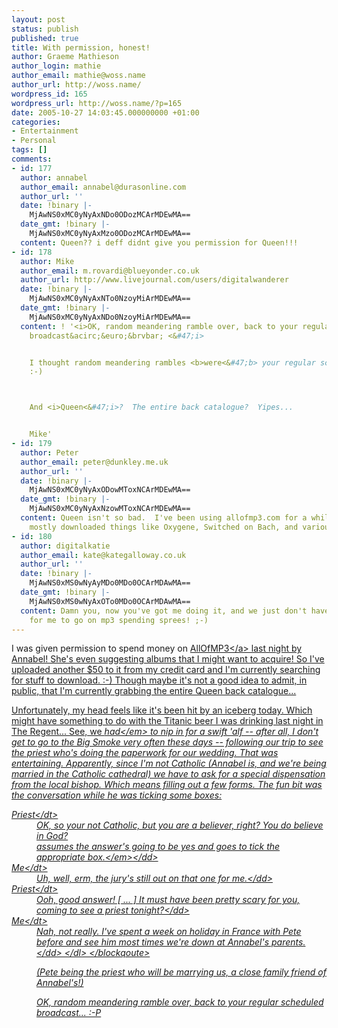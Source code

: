 ```yaml
---
layout: post
status: publish
published: true
title: With permission, honest!
author: Graeme Mathieson
author_login: mathie
author_email: mathie@woss.name
author_url: http://woss.name/
wordpress_id: 165
wordpress_url: http://woss.name/?p=165
date: 2005-10-27 14:03:45.000000000 +01:00
categories:
- Entertainment
- Personal
tags: []
comments:
- id: 177
  author: annabel
  author_email: annabel@durasonline.com
  author_url: ''
  date: !binary |-
    MjAwNS0xMC0yNyAxNDo0ODozMCArMDEwMA==
  date_gmt: !binary |-
    MjAwNS0xMC0yNyAxMzo0ODozMCArMDEwMA==
  content: Queen?? i deff didnt give you permission for Queen!!!
- id: 178
  author: Mike
  author_email: m.rovardi@blueyonder.co.uk
  author_url: http://www.livejournal.com/users/digitalwanderer
  date: !binary |-
    MjAwNS0xMC0yNyAxNTo0NzoyMiArMDEwMA==
  date_gmt: !binary |-
    MjAwNS0xMC0yNyAxNDo0NzoyMiArMDEwMA==
  content: ! '<i>OK, random meandering ramble over, back to your regular scheduled
    broadcast&acirc;&euro;&brvbar; <&#47;i>


    I thought random meandering rambles <b>were<&#47;b> your regular scheduled broadcasts....
    :-)



    And <i>Queen<&#47;i>?  The entire back catalogue?  Yipes...


    Mike'
- id: 179
  author: Peter
  author_email: peter@dunkley.me.uk
  author_url: ''
  date: !binary |-
    MjAwNS0xMC0yNyAxODowMToxNCArMDEwMA==
  date_gmt: !binary |-
    MjAwNS0xMC0yNyAxNzowMToxNCArMDEwMA==
  content: Queen isn't so bad.  I've been using allofmp3.com for a while, and I've
    mostly downloaded things like Oxygene, Switched on Bach, and various movie soundtracks...
- id: 180
  author: digitalkatie
  author_email: kate@kategalloway.co.uk
  author_url: ''
  date: !binary |-
    MjAwNS0xMS0wNyAyMDo0MDo0OCArMDAwMA==
  date_gmt: !binary |-
    MjAwNS0xMS0wNyAxOTo0MDo0OCArMDAwMA==
  content: Damn you, now you've got me doing it, and we just don't have enough money
    for me to go on mp3 spending sprees! ;-)
---
```

I was given permission to spend money on <a href="http:&#47;&#47;www.allofmp3.com&#47;">AllOfMP3<&#47;a> last night by Annabel!  She's even suggesting albums that I might want to acquire!  So I've uploaded another $50 to it from my credit card and I'm currently searching for stuff to download. :-)  Though maybe it's not a good idea to admit, in public, that I'm currently grabbing the entire Queen back catalogue...

Unfortunately, my head feels like it's been hit by an iceberg today.  Which might have something to do with the Titanic beer I was drinking last night in The Regent...  See, we <em>had<&#47;em> to nip in for a swift 'alf -- after all, I don't get to go to the Big Smoke very often these days -- following our trip to see the priest who's doing the paperwork for our wedding.  That was entertaining.  Apparently, since I'm not Catholic (Annabel is, and we're being married in the Catholic cathedral) we have to ask for a special dispensation from the local bishop.  Which means filling out a few forms.  The fun bit was the conversation while he was ticking some boxes:

<blockqoute>
 <dl>
  <dt>Priest<&#47;dt>
  <dd>OK, so your not Catholic, but you are a believer, right?  You do believe in God?<br &#47;><em>assumes the answer's going to be yes and goes to tick the appropriate box.<&#47;em><&#47;dd>
  <dt>Me<&#47;dt>
  <dd>Uh, well, erm, the jury's still out on that one for me.<&#47;dd>
  <dt>Priest<&#47;dt>
  <dd>Ooh, good answer! [ ... ] It must have been pretty scary for you, coming to see a priest tonight?<&#47;dd>
  <dt>Me<&#47;dt>
  <dd>Nah, not really.  I've spent a week on holiday in France with Pete before and see him most times we're down at Annabel's parents.<&#47;dd>
  <&#47;dl>
<&#47;blockqoute>

(Pete being the priest who will be marrying us, a close family friend of Annabel's!)

OK, random meandering ramble over, back to your regular scheduled broadcast... :-P
